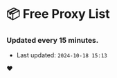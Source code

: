 # :package: Free Proxy List
### Updated every 15 minutes.

- Last updated: `2024-10-18 15:13`

:heart:

